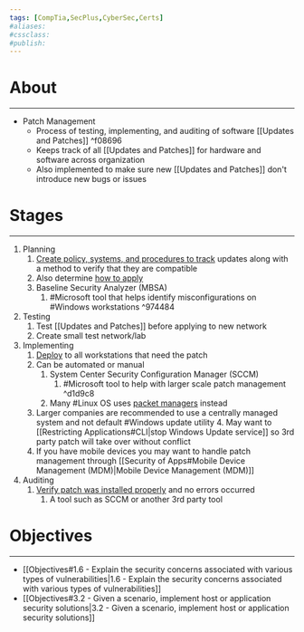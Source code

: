 ```yaml
---
tags: [CompTia,SecPlus,CyberSec,Certs]
#aliases:
#cssclass:
#publish:
---
```


# About
---
- Patch Management
	- Process of testing, implementing, and auditing of software [[Updates and Patches]] ^f08696
	- Keeps track of all [[Updates and Patches]] for hardware and software across organization
	- Also implemented to make sure new [[Updates and Patches]] don't introduce new bugs or issues

# Stages
---
1. Planning
	1. <u>Create policy, systems, and procedures to track</u> updates along with a method to verify that they are compatible
	2. Also determine <u>how to apply</u>
	3. Baseline Security Analyzer (MBSA)
		1. #Microsoft tool that helps identify misconfigurations on #Windows  workstations ^974484
2. Testing
	1. Test [[Updates and Patches]] before applying to new network
	2. Create small test network/lab
3. Implementing
	1. <u>Deploy</u> to all workstations that need the patch
	2. Can be automated or manual
		1. System Center Security Configuration Manager (SCCM)
			1. #Microsoft tool to help with larger scale patch management ^d1d9c8
		2. Many #Linux OS uses <u>packet managers</u> instead
	3. Larger companies are recommended to use a centrally managed system and not default #Windows  update utility
		4. May want to [[Restricting Applications#CLI|stop Windows Update service]] so 3rd party patch will take over without conflict
	4. If you have mobile devices you may want to handle patch management through [[Security of Apps#Mobile Device Management (MDM)|Mobile Device Management (MDM)]]
4. Auditing
	1. <u>Verify patch was installed properly</u> and no errors occurred
		1. A tool such as SCCM or another 3rd party tool

# Objectives
---
- [[Objectives#1.6 - Explain the security concerns associated with various types of vulnerabilities|1.6 - Explain the security concerns associated with various types of vulnerabilities]]
- [[Objectives#3.2 - Given a scenario, implement host or application security solutions|3.2 - Given a scenario, implement host or application security solutions]]